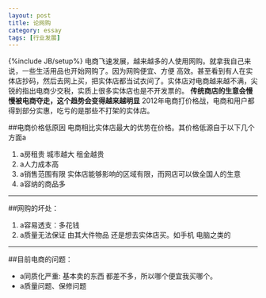 ```yaml
--- 
layout: post
title: 论网购
category: essay
tags: [行业发展]
--- 
```

{%include JB/setup%}
电商飞速发展，越来越多的人使用网购。就拿我自己来说，一些生活用品也开始网购了。因为网购便宜、方便 高效。甚至看到有人在实体店抄码，然后去网上买，把实体店都当试衣间了。实体店对电商越来越不满，尖锐的指出电商少交税，实质上很多实体店也是不开发票的。 **传统商店的生意会慢慢被电商夺走，这个趋势会变得越来越明显** 2012年电商打价格战，电商和用户都得到部分实惠，吃亏的是那些不打架的实体店。

##电商价格低原因
电商相比实体店最大的优势在价格。其价格低源自于以下几个方面a
1. a房租贵 城市越大 租金越贵
1. a人力成本高
1. a销售范围有限 实体店能够影响的区域有限，而网店可以做全国人的生意
1. a容纳的商品多

---
##网购的坏处：
1. a容易透支：多花钱
1. a质量无法保证 由其大件物品 还是想去实体店买。如手机 电脑之类的

---
##目前电商的问题：
* a同质化严重: 基本卖的东西 都差不多，所以哪个便宜我买哪个。
* a质量问题、保修问题

